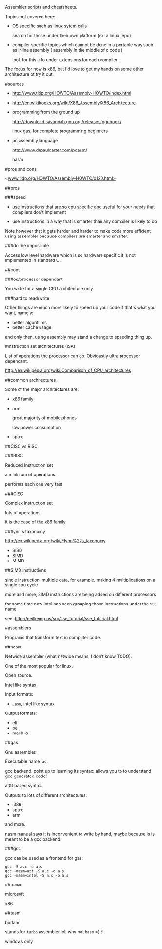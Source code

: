 Assembler scripts and cheatsheets.

Topics not covered here:

- OS specific such as linux sytem calls

	search for those under their own plaftorm (ex: a linux repo)

- compiler specific topics which cannot be done in a portable way
	such as inline assembly ( assembly in the middle of c code )

	look for this info under extensions for each compiler.

The focus for now is x86, but I'd love to get my hands on some
other architecture ot try it out.

#sources

- <http://www.tldp.org/HOWTO/Assembly-HOWTO/index.html>

- <http://en.wikibooks.org/wiki/X86_Assembly/X86_Architecture>

- programming from the ground up

    <http://download.savannah.gnu.org/releases/pgubook/>

    linux gas, for complete programming beginners

- pc assembly language

    <http://www.drpaulcarter.com/pcasm/>

    nasm

#pros and cons

<www.tldp.org/HOWTO/Assembly-HOWTO/x120.html>

##pros

###speed

- use instructions that are so cpu specific and useful for your needs
that compilers don't implement

- use instructions in a way that is smarter than any compiler is likely to do

Note however that it gets harder and harder to make code more efficient using assembler
because compilers are smarter and smarter.

###do the impossible

Access low level hardware which is so hardware specific it is not implemented in standard C.

##cons

###os/processor dependant

You write for a single CPU architecture only.

###hard to read/write

Other things are much more likely to speed up your code
if that's what you want, namely:

- better algorithms
- better cache usage

and only then, using assembly may stand a change to speeding thing up.

#instruction set architectures (ISA)

List of operations the processor can do. Obvioustly ultra processor dependant.

<http://en.wikipedia.org/wiki/Comparison_of_CPU_architectures>

##common architectures

Some of the major architectures are:

- x86 family
- arm

    great majority of mobile phones

    low power consumption

- sparc

##CISC vs RISC

###RISC

Reduced Instruction set

a minimum of operations

performs each one very fast

###CISC

Complex instruction set

lots of operations

it is the case of the x86 family

##flynn's taxonomy

<http://en.wikipedia.org/wiki/Flynn%27s_taxonomy>

- SISD
- SIMD
- MIMD

##SIMD instructions

sincle instruction, multiple data, for example,
making 4 multiplications on a single cpu cycle

more and more, SIMD instructions are being added on different processors

for some time now intel has been grouping those instructions under the `SSE` name

see: <http://neilkemp.us/src/sse_tutorial/sse_tutorial.html>

#assemblers

Programs that transform text in computer code.

##nasm

Netwide assembler (what netwide means, I don't know TODO).

One of the most popular for linux.

Open source.

Intel like syntax.

Input formats:

- `.asm`, intel like syntax

Output formats:

- elf
- pe
- mach-o

##gas

Gnu assembler.

Executable name: `as`.

gcc backend. point up to learning its syntax:
allows you to to understand gcc generated code!

at&t based syntax.

Outputs to lots of different architectures:

- i386
- sparc
- arm

and more.

nasm manual says it is inconvenient to write by hand,
maybe because is is meant to be a gcc backend.

###gcc

gcc can be used as a frontend for gas:

    gcc -S a.c -o a.s
    gcc -masm=att -S a.c -o a.s
    gcc -masm=intel -S a.c -o a.s

##masm

microsoft

x86

##tasm

borland

stands for `turbo` assembler lol, why not `basm` =) ?

windows only
